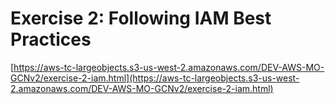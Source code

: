 # Exercise 2: Following IAM Best Practices

[https://aws-tc-largeobjects.s3-us-west-2.amazonaws.com/DEV-AWS-MO-GCNv2/exercise-2-iam.html](https://aws-tc-largeobjects.s3-us-west-2.amazonaws.com/DEV-AWS-MO-GCNv2/exercise-2-iam.html)